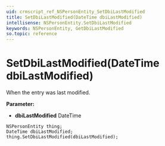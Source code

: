 ```yaml
---
uid: crmscript_ref_NSPersonEntity_SetDbiLastModified
title: SetDbiLastModified(DateTime dbiLastModified)
intellisense: NSPersonEntity.SetDbiLastModified
keywords: NSPersonEntity, GetDbiLastModified
so.topic: reference
---
```


# SetDbiLastModified(DateTime dbiLastModified)

When the entry was last modified.

**Parameter:** 
* **dbiLastModified** DateTime

```crmscript
NSPersonEntity thing;
DateTime dbiLastModified;
thing.SetDbiLastModified(dbiLastModified);
```

